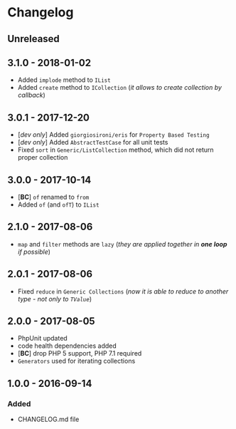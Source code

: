 # Changelog

<!-- There is always Unreleased section on the top. Subsections (Added, Changed, Fixed, Removed) should be added as needed. -->
## Unreleased
## 3.1.0 - 2018-01-02
- Added `implode` method to `IList`
- Added `create` method to `ICollection` (_it allows to create collection by callback_)

## 3.0.1 - 2017-12-20
- [_dev only_] Added `giorgiosironi/eris` for `Property Based Testing`
- [_dev only_] Added `AbstractTestCase` for all unit tests
- Fixed `sort` in `Generic/ListCollection` method, which did not return proper collection 

## 3.0.0 - 2017-10-14
- [**BC**] `of` renamed to `from`
- Added `of` (and `ofT`) to `IList`

## 2.1.0 - 2017-08-06
- `map` and `filter` methods are `lazy` (_they are applied together in **one loop** if possible_)

## 2.0.1 - 2017-08-06
- Fixed `reduce` in `Generic Collections` (_now it is able to reduce to another type - not only to `TValue`_)

## 2.0.0 - 2017-08-05
- PhpUnit updated
- code health dependencies added
- [**BC**] drop PHP 5 support, PHP 7.1 required
- `Generators` used for iterating collections

## 1.0.0 - 2016-09-14
### Added
- CHANGELOG.md file
